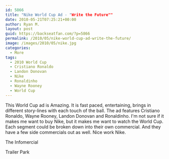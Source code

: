 ```yaml
---
id: 5866
title: "Nike World Cup Ad - "Write the Future""
date: 2010-05-21T07:25:21+00:00
author: Ryan M.
layout: post
guid: https://backseatfan.com/?p=5866
permalink: /2010/05/nike-world-cup-ad-write-the-future/
image: /images/2010/05/nike.jpg
categories:
  - More
tags:
  - 2010 World Cup
  - Cristiano Ronaldo
  - Landon Donovan
  - Nike
  - Ronaldinho
  - Wayne Rooney
  - World Cup
---
```


<div class="entry">
  <p>
  </p>

  <p>
    This World Cup ad is Amazing. It is fast paced, entertaining, brings in different story-lines with each touch of the ball. The ad features Cristiano Ronaldo, Wayne Rooney, Landon Donovan and Ronaldinho. I'm not sure if it makes me want to buy Nike, but it makes me want to watch the World Cup. Each segment could be broken down into their own commercial. And they have a few side commercials out as well. Nice work Nike.
  </p>

  <p>
    The Infomercial
  </p>

  <p>
  </p>

  <p>
    Trailer Park
  </p>

  <p>
  </p>
</div>
